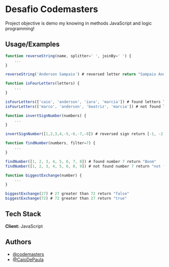 
# Desafio Codemasters

Project objective is demo my  knowing in methods JavaScript and logic programming!


## Usage/Examples

```javascript
function reverseString(name, splitter=' ', joinBy=' ') {
    ...
}

reverseString('Anderson Sampaio') # reversed letter return "Sampaio Anderson"
```

```javascript
function isFourLetters(letters) {
    ...
}

isFourLetters(['caio', 'anderson', 'iara', 'marcia']) # found letters length four return ["caio", "iara"]
isFourLetters(['marco', 'anderson', 'beatriz', 'marcia']) # not found letters length four return []
```

```javascript
function invertSignNumber(numbers) {
    ...
}

invertSignNumber([1,2,3,4,-5,-6,-7,-8]) # reversed sign return [-1, -2, -3, -4, 5, 6, 7, 8]
```

```javascript
function findNumber(numbers, filter=7) {
    ...
}

findNumber([1, 2, 3, 4, 5, 6, 7, 8]) # found number 7 return "Boom"
findNumber([1, 2, 3, 4, 5, 6, 8, 9]) # not found number 7 return "not found number seven in array!"
```

```javascript
function biggestExchange(number) {
    ...
}

biggestExchange(27) # 27 greater than 72 return "false"
biggestExchange(72) # 72 greater than 27 return "true"
```
## Tech Stack

**Client:** JavaScript

  
## Authors

- [@codemasters](https://www.instagram.com/codemasters.br/)
- [@CaioDePaula](https://github.com/CaioDePaula)
